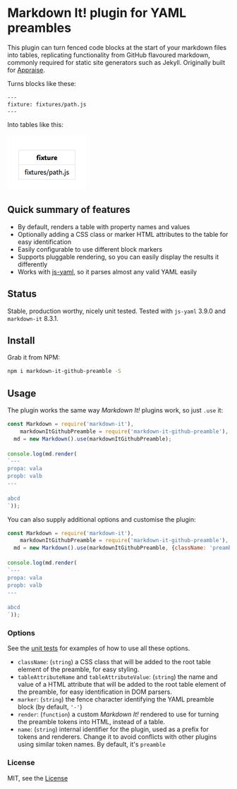 # Markdown It! plugin for YAML preambles

This plugin can turn fenced code blocks at the start of your markdown files into tables, replicating functionality from GitHub flavoured markdown, commonly required for static site generators such as Jekyll. Originally built for [Appraise](https://github.com/gojko/appraise).

Turns blocks like these:

```
---
fixture: fixtures/path.js
---
```

Into tables like this:

![](preamble.png)

## Quick summary of features

* By default, renders a table with property names and values 
* Optionally adding a CSS class or marker HTML attributes to the table for easy identification
* Easily configurable to use different block markers
* Supports pluggable rendering, so you can easily display the results it differently
* Works with [js-yaml](https://github.com/nodeca/js-yaml), so it parses almost any valid YAML easily

## Status

Stable, production worthy, nicely unit tested. Tested with `js-yaml` 3.9.0 and `markdown-it` 8.3.1.


## Install

Grab it from NPM:

```bash
npm i markdown-it-github-preamble -S
```

## Usage

The plugin works the same way _Markdown It!_ plugins work, so just `.use` it:

```js
const Markdown = require('markdown-it'),
	markdownItGithubPreamble = require('markdown-it-github-preamble'),
  md = new Markdown().use(markdownItGithubPreamble);

console.log(md.render(
`---
propa: vala
propb: valb
---

abcd
`));
```

You can also supply additional options and customise the plugin:

```js
const Markdown = require('markdown-it'),
	markdownItGithubPreamble = require('markdown-it-github-preamble'),
  md = new Markdown().use(markdownItGithubPreamble, {className: 'preamble'});

console.log(md.render(
`---
propa: vala
propb: valb
---

abcd
`));
```


### Options

See the [unit tests](tests/markdown-it-github-preamble-spec.js) for examples of how to use all these options.

* `className`: (`string`) a CSS class that will be added to the root table element of the preamble, for easy styling. 
* `tableAttributeName` and `tableAttributeValue`: (`string`) the name and value of a HTML attribute that will be added to the root table element of the preamble, for easy identification in DOM parsers.
* `marker`: (`string`) the fence character identifying the YAML preamble block (by default, `'-'`)
* `render`: (`function`) a custom _Markdown It!_ rendered to use for turning the preamble tokens into HTML, instead of a table. 
* `name`: (`string`) internal identifier for the plugin, used as a prefix for tokens and renderers. Change it to avoid conflicts with other plugins using similar token names. By default, it's `preamble`

### License

MIT, see the [License](LICENSE)



